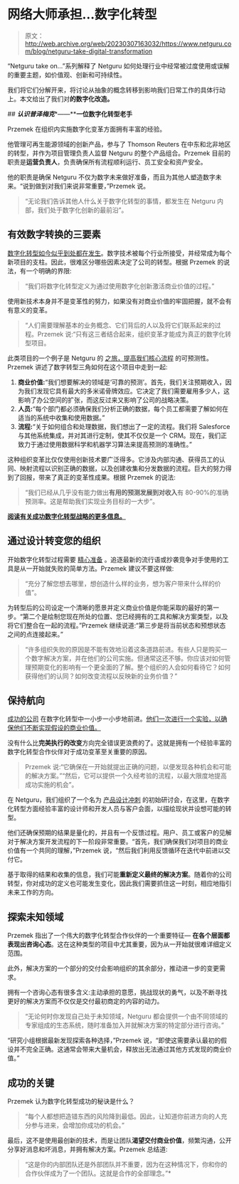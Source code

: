 # 网络大师承担…数字化转型

> 原文：<http://web.archive.org/web/20230307163032/https://www.netguru.com/blog/netguru-take-digital-transformation>

 “Netguru take on…”系列解释了 Netguru 如何处理行业中经常被过度使用或误解的重要主题，如价值观、创新和可持续性。

我们将它们分解开来，将讨论从抽象的概念转移到影响我们日常工作的具体行动上。本文给出了我们对**的数字化改造。**

 *## **认识普泽梅克****——****一位数字化转型老手**

Przemek 在组织内实施数字化变革方面拥有丰富的经验。

他管理可再生能源领域的创新产品，参与了 Thomson Reuters 在中东和北非地区的转型，并作为项目管理负责人监督 Netguru 的整个产品组合。Przemek 目前的职责是**运营负责人**，负责确保所有流程顺利运行、员工安全和资产安全。

他的职责是确保 Netguru 不仅为数字未来做好准备，而且为其他人塑造数字未来。“说到做到对我们来说非常重要，”Przemek 说。

> “无论我们告诉其他人什么关于数字化转型的事情，都发生在 Netguru 内部，我们处于数字化创新的最前沿”。

## **有效数字转换的三要素**

[数字化转型如今似乎到处都在发生](/web/20220927104132/https://www.netguru.com/glossary/digital-transformation)。数字技术被每个行业所接受，并经常成为每个新项目的支柱。因此，很难区分哪些因素决定了公司的转型。根据 Przemek 的说法，有一个明确的界限:

> “我们将数字化转型定义为通过使用数字化创新激活商业价值的过程。”

使用新技术本身并不是变革性的努力，如果没有对商业价值的牢固把握，就不会有有意义的变革。

> “人们需要理解基本的业务概念、它们背后的人以及将它们联系起来的过程。Przemek 说:“只有这三者结合起来，组织变革才能成为真正的数字化转型项目。

此类项目的一个例子是 Netguru 的 [之旅，提高我们核心流程](/web/20220927104132/https://www.netguru.com/blog/how-we-improved-project-predictability-by-102-in-9-months-part-1) 的可预测性。Przemek 讲述了数字转型三角如何在这个项目中走到一起:

1.  **商业价值:**“我们想要解决的领域是‘可靠的预测’。首先，我们关注预期收入，因为我们发现它具有最大的多米诺骨牌效应。它决定了我们需要雇用多少人，这影响了办公空间的扩张，而这反过来又影响了公司的战略决策。
2.  **人员:**“每个部门都必须确保我们分析正确的数据，每个员工都需要了解如何在适当的系统中收集和使用数据。”
3.  **流程:**“关于如何组合和处理数据，我们想出了一定的流程。我们将 Salesforce 与其他系统集成，并对其进行定制，使其不仅仅是一个 CRM。现在，我们正致力于通过使用数据科学和机器学习算法来提高预测的准确性。”

这种组织变革比仅仅使用创新技术要广泛得多。它涉及内部沟通、获得员工的认同、映射流程以识别正确的数据，以及创建收集和分发数据的流程。巨大的努力得到了回报，带来了真正的变革性成果。根据 Przemek 的说法:

> “我们已经从几乎没有能力做出**有用的预测发展到对收入**有 80-90%的准确预测率。这是帮助我们实现业务目标的一大步”。

[**阅读有关成功数字化转型战略的更多信息。**](/web/20220927104132/https://www.netguru.com/blog/digital-transformation-strategy)

## **通过设计转变您的组织**

开始数字化转型过程需要 [精心准备](/web/20220927104132/https://www.netguru.com/blog/digital-transformation-strategy) 。追逐最新的流行语或抄袭竞争对手使用的工具是从一开始就失败的简单方法。Przemek 建议不要这样做:

> “充分了解您想去哪里，想创造什么样的业务，想为客户带来什么样的价值”。

为转型后的公司设定一个清晰的愿景并定义商业价值是你能采取的最好的第一步。“第二个是绘制您现在所处的位置、您已经拥有的工具和解决方案类型，以及将它们整合在一起的流程。”Przemek 继续说道:“第三步是将当前状态和预想状态之间的点连接起来。”

> “许多组织失败的原因是不能有效地沿着这条道路前进。有些人只是购买一个数字解决方案，并在他们的公司实施。但通常这还不够。你应该对如何管理预期变化的影响有一个更全面的了解。整个组织的人会如何看待它？如何获得他们的认同？如何改变流程以反映新的业务价值？”

## **保持航向**

[成功的公司](/web/20220927104132/https://www.netguru.com/blog/digital-transformation-examples) 在数字化转型中一小步一小步地前进。[他们一次进行一个实验，以确保他们不断实现假设的商业价值。](/web/20220927104132/https://www.netguru.com/blog/digital-acceleration-careem)

没有什么比**完美执行的改变**方向完全错误更浪费的了。这就是拥有一个经验丰富的数字化转型合作伙伴对于成功变革至关重要的原因。

> Przemek 说:“它确保在一开始就提出正确的问题，以便发现各种机会和可能的解决方案。”“然后，它可以提供一个久经考验的流程，以最大限度地提高成功实施的机会”。

在 Netguru，我们组织了一个名为 [产品设计冲刺](http://web.archive.org/web/20220927104132/https://www.netguru.com/services/product-design-sprint) 的初始研讨会，在这里，在数字化转型方面经验丰富的设计师和开发人员与客户会面，以描绘现状并设想可能的转型。

他们还确保预期的结果是量化的，并且有一个反馈过程。用户、员工或客户的见解对于解决方案开发流程的下一阶段非常重要。“首先，我们确保我们对项目的商业价值有一个共同的理解，”Przemek 说，“然后我们利用反馈循环在迭代中前进以交付它。

基于取得的结果和收集的信息，我们可能**重新定义最终的解决方案**。随着你的公司转型，你对成功的定义也可能发生变化，因此我们需要抓住这一时刻，相应地指引未来工作的方向。

## **探索未知领域**

Przemek 指出了一个伟大的数字化转型合作伙伴的一个重要特征— **在各个层面都表现出咨询心态**。这在这种类型的项目中尤其重要，因为从一开始就很难详细定义范围。

此外，解决方案的一个部分的交付会影响组织的其余部分，推动进一步的变更需求。

拥有一个咨询心态有很多含义:主动承担的意愿，挑战现状的勇气，以及不断寻找更好的解决方案而不仅仅是交付最初商定的内容的动力。

> “无论何时你发现自己处于未知领域，Netguru 都会提供一个由不同领域的专家组成的生态系统，随时准备加入并就解决方案的特定部分进行咨询。”

“研究小组根据最新发现探索各种选择，”Przemek 说，“即使这需要承认最初的假设并不完全正确。这通常会带来大量机会，释放出无法通过其他方式发现的商业价值。”

## **成功的关键**

Przemek 认为数字化转型成功的秘诀是什么？

> “每个人都想把造错东西的风险降到最低。因此，让知道你前进方向的人充分参与进来，会增加你成功的机会。”

最后，这不是使用最创新的技术，而是让团队**渴望交付商业价值**，频繁沟通，公开分享好消息和坏消息，并拥有解决方案。Przemek 总结道:

> “这是你的内部团队还是外部团队并不重要，因为在这种情况下，你和你的合作伙伴成为了一个团队。这就是合作的全部理念。”*